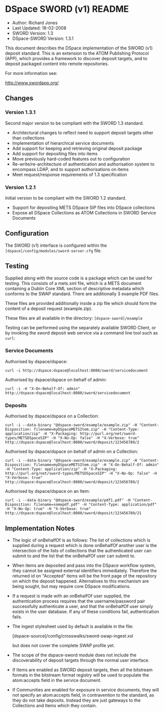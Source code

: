 # DSpace SWORD (v1) README

* Author: Richard Jones
* Last Updated: 18-02-2008
* SWORD Version: 1.3
* DSpace-SWORD Version: 1.3.1

This document describes the DSpace implementation of the SWORD (v1) deposit standard.  This is an extension to the ATOM
Publishing Protocol (APP), which provides a framework to discover deposit targets, and to deposit packaged content into
remote repositories.

For more information see:

http://www.swordapp.org/

## Changes

### Version 1.3.1

Second major version to be compliant with the SWORD 1.3 standard.

- Architectural changes to reflect need to support deposit targets other than collections
- Implementation of hierarchical service documents
- Add support for keeping and retrieving original deposit package
- Add support for depositing files into items
- Move previously hard-coded features out to configuration
- Re-write/re-architecture of authentication and authorisation system to encompass LDAP, and to support authorisations
  on items
- Meet request/response requirements of 1.3 specification

### Version 1.2.1

Initial version to be compliant with the SWORD 1.2 standard.

- Support for depositing METS DSpace SIP files into DSpace collections
- Expose all DSpace Collections as ATOM Collections in SWORD Service Documents

## Configuration

The SWORD (v1) interface is configured within the `[dspace]/config/modules/sword-server.cfg` file.

## Testing

Supplied along with the source code is a package which can be used for testing. This consists of a mets.xml file, which
is a METS document containing a Dublin Core XML section of descriptive metadata which conforms to the SWAP standard.
There are additionally 3 example PDF files.

These files are provided additionally inside a zip file which should form the  content of a deposit request
(example.zip).

These files are all available in the directory: `[dspace-sword]/example`

Testing can be performed using the separately available SWORD Client, or by invoking the sword deposit web service via a
command line tool such as `curl`:

### Service Documents

Authorised by dspace/dspace:

`curl -i http://dspace:dspace@localhost:8080/sword/servicedocument`

Authorised by dspace/dspace on behalf of admin:

`curl -i -H "X-On-Behalf-Of: admin" http://dspace:dspace@localhost:8080/sword/servicedocument`

### Deposits

Authorised by dspace/dspace on a Collection:

`curl -i --data-binary "@dspace-sword/example/example.zip" -H "Content-Disposition: filename=myDSpaceMETSItem.zip"
     -H "Content-Type: application/zip" -H "X-Packaging: http://purl.org/net/sword-types/METSDSpaceSIP"
     -H "X-No-Op: false" -H "X-Verbose: true" http://dspace:dspace@localhost:8080/sword/deposit/123456789/2`

Authorised by dspace/dspace on behalf of admin on a Collection:

`curl -i --data-binary "@dspace-sword/example/example.zip" -H "Content-Disposition: filename=myDSpaceMETSItem.zip"
     -H "X-On-Behalf-Of: admin" -H "Content-Type: application/zip"
     -H "X-Packaging: http://purl.org/net/sword-types/METSDSpaceSIP" -H "X-No-Op: false" -H "X-Verbose: true"
     http://dspace:dspace@localhost:8080/sword/deposit/123456789/2`

Authorised by dspace/dspace on an Item:

`curl -i --data-binary "@dspace-sword/example/pdf1.pdf" -H "Content-Disposition: filename=somepdf.pdf"
     -H "Content-Type: application/pdf" -H "X-No-Op: true" -H "X-Verbose: true"
     http://dspace:dspace@localhost:8080/sword/deposit/123456789/21`


## Implementation Notes

- The logic of onBehalfOf is as follows:  The list of collections which is supplied during a request which is done
  onBehalfOf another user is the intersection of the lists of collections that the authenticated user can submit to and
  the list that the onBehalfOf user can submit to.

- When items are deposited and pass into the DSpace workflow system, they cannot be assigned external identifiers
  immediately.  Therefore the returned id on "Accepted" items will be the front page of the repository on which the
  deposit happened.  Alternatives to this mechanism are being sought, but may require core DSpace modifications.

- If a request is made with an onBehalfOf user supplied, the authentication process requires that the username/password
  pair successfully  authenticate a user, and that the onBehalfOf user simply exists in the user database.  If any of
  these conditions fail, authentication fails.

- The ingest stylesheet used by default is available in the file:

  [dspace-source]/config/crosswalks/sword-swap-ingest.xsl

  but does not cover the complete SWAP profile yet.

- The scope of the dspace-sword module does not include the discoverability of deposit targets through the normal
  user interface.

- If Items are enabled as SWORD deposit targets, then all the bitstream formats in the bitstream format registry will
  be used to populate the atom:accepts field in the service document.

- If Communities are enabled for exposure in service documents, they will not specify an atom:accepts field, in
  contravention to the standard, as they do not take deposits.  Instead they are just gateways to the Collections
  and Items which they contain.

